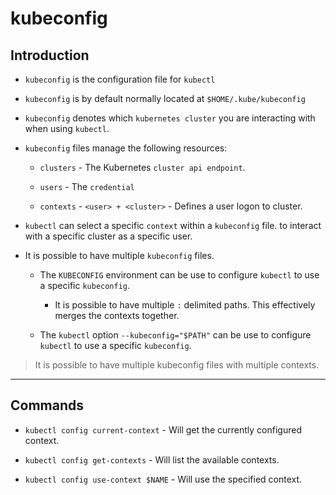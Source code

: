 # kubeconfig

## Introduction

* `kubeconfig` is the configuration file for `kubectl`

* `kubeconfig` is by default normally located at `$HOME/.kube/kubeconfig`

* `kubeconfig` denotes which `kubernetes cluster` you are interacting with when using `kubectl`.

* `kubeconfig` files manage the following resources:

    * `clusters` - The Kubernetes `cluster api endpoint`.

    * `users` - The `credential`

    * `contexts` - `<user> + <cluster>` - Defines a user logon to cluster.

* `kubectl` can select a specific `context` within a `kubeconfig` file. to interact with a specific cluster as a specific user. 

* It is possible to have multiple `kubeconfig` files.

    * The `KUBECONFIG` environment can be use to configure `kubectl` to use a specific `kubeconfig`.

        * It is possible to have multiple `:` delimited paths. This effectively merges the contexts together.

    * The `kubectl` option `--kubeconfig="$PATH"` can be use to configure `kubectl` to use a specific `kubeconfig`.

> It is possible to have multiple kubeconfig files with multiple contexts.

---

## Commands

* `kubectl config current-context` - Will get the currently configured context.

* `kubectl config get-contexts` - Will list the available contexts.

* `kubectl config use-context $NAME` - Will use the specified context.







